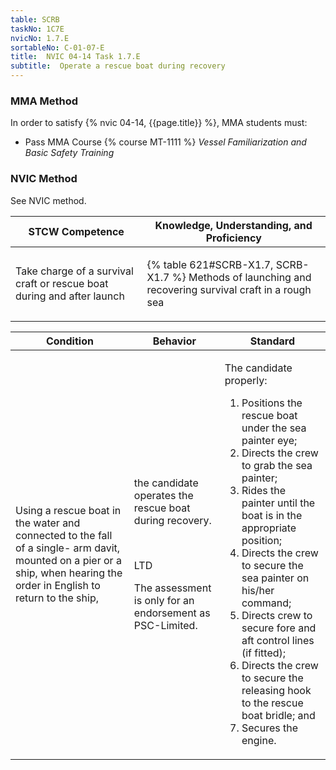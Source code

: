 ```yaml
---
table: SCRB
taskNo: 1C7E
nvicNo: 1.7.E 
sortableNo: C-01-07-E
title:  NVIC 04-14 Task 1.7.E
subtitle:  Operate a rescue boat during recovery
---
```



### MMA Method

In order to satisfy  {% nvic 04-14, {{page.title}}  %}, MMA students must:

* Pass MMA Course {% course MT-1111 %}  *Vessel Familiarization and Basic Safety Training*


### NVIC Method

<a onclick="togglevisibility('nvic_methods')" >See NVIC method.</a>

<div id='nvic_methods' class='hide'>

<table>
<thead>
<tr>
<th class='forty'> STCW Competence </th>
<th class='sixty'> Knowledge, Understanding, and Proficiency </th>
</tr>
</thead>




<tbody>
<tr><td markdown='1'>

Take charge of a survival craft or rescue boat during and after launch

</td><td markdown='1'>

{% table 621#SCRB-X1.7, SCRB-X1.7 %} Methods of launching and recovering survival craft in a rough sea

</td></tr>


</tbody>
</table>


<table>
<thead>
<tr><th class='twenty'>  Condition </th><th class='twenty'> Behavior </th><th  class='sixty'>Standard </th></tr>
</thead>
<tbody >



<tr><td markdown='1'>

Using a rescue boat in the water and connected to the fall of a single- arm davit, mounted on a pier or a ship, when hearing the order in English to return to the ship,

</td><td markdown='1'>

the candidate operates the rescue boat during recovery.

<br>

<div class="tooltip" markdown='1'>

LTD

The assessment is only for an endorsement as PSC-Limited.

</div>


</td><td markdown='1'>

The candidate properly:

1. Positions the rescue boat under the sea painter eye;
2. Directs the crew to grab the sea painter;
3. Rides the painter until the boat is in the appropriate position;
4. Directs the crew to secure the sea painter on his/her command;
5. Directs crew to secure fore and aft control lines (if fitted);
6. Directs the crew to secure the releasing hook to the rescue boat bridle; and 
7. Secures the engine. 

</td></tr>
</tbody>
</table>
</div>
